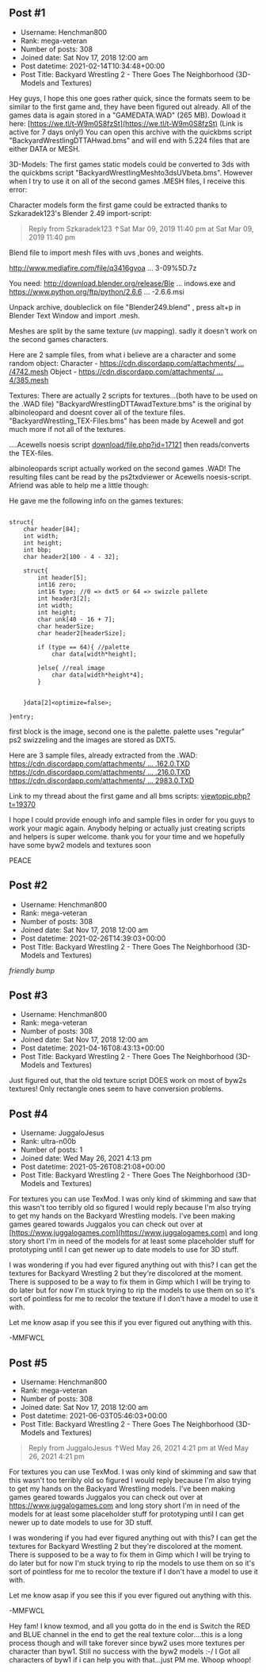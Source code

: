 ## Post #1
- Username: Henchman800
- Rank: mega-veteran
- Number of posts: 308
- Joined date: Sat Nov 17, 2018 12:00 am
- Post datetime: 2021-02-14T10:34:48+00:00
- Post Title: Backyard Wrestling 2 - There Goes The Neighborhood (3D-Models and Textures)

Hey guys,
I hope this one goes rather quick, since the formats seem to be similar to the first game and, they have been figured out already.
All of the games data is again stored in a "GAMEDATA.WAD" (265 MB). Dowload it here: [https://we.tl/t-W9m0S8fzSt](https://we.tl/t-W9m0S8fzSt) (Link is active for 7 days only!)
You can open this archive with the quickbms script "BackyardWrestlingDTTAHwad.bms" and will end with 5.224 files that are either DATA or MESH.


3D-Models:
The first games static models could be converted to 3ds with the quickbms script "BackyardWrestlingMeshto3dsUVbeta.bms". However when I try to use it on all of the second games .MESH files, I receive this error:


Character models form the first game could be extracted thanks to Szkaradek123's Blender 2.49 import-script:

> Reply from Szkaradek123 ↑Sat Mar 09, 2019 11:40 pm at Sat Mar 09, 2019 11:40 pm
>
> 
Blend file to import mesh files with uvs ,bones and weights.

http://www.mediafire.com/file/q3416gvoa ... 3-09%5D.7z

You need:
http://download.blender.org/release/Ble ... indows.exe
and
https://www.python.org/ftp/python/2.6.6 ... -2.6.6.msi

Unpack archive, doubleclick on file "Blender249.blend" , press alt+p in Blender Text Window and import .mesh.

Meshes are split by the same texture (uv mapping).
sadly it doesn't work on the second games characters.

Here are 2 sample files, from what i believe are a character and some random object:
Character - [https://cdn.discordapp.com/attachments/ ... /4742.mesh](https://cdn.discordapp.com/attachments/553220665692651542/810446729572253736/4742.mesh)
Object - [https://cdn.discordapp.com/attachments/ ... 4/385.mesh](https://cdn.discordapp.com/attachments/553220665692651542/810446724597940284/385.mesh)


Textures:
There are actually 2 scripts for textures...(both have to be used on the .WAD file)
"BackyardWrestlingDTTAwadTexture.bms" is the original by albinoleopard and doesnt cover all of the texture files.
"BackyardWrestling_TEX-Files.bms" has been made by Acewell and got much more if not all of the textures.

....Acewells noesis script [download/file.php?id=17121](https://forum.xentax.com/download/file.php?id=17121) then reads/converts the TEX-files.

albinoleopards script actually worked on the second games .WAD! The resulting files cant be read by the ps2txdviewer or Acewells noesis-script. Afriend was able to help me a little though:

He gave me the following info on the games textures:

```

struct{
    char header[84];
    int width;
    int height;
    int bbp;
    char header2[100 - 4 - 32];

    struct{
        int header[5];
        int16 zero;
        int16 type; //0 => dxt5 or 64 => swizzle pallete
        int header3[2];
        int width;
        int height;
        char unk[40 - 16 + 7];
        char headerSize;
        char header2[headerSize];

        if (type == 64){ //palette
            char data[width*height];
        
        }else{ //real image
            char data[width*height*4];
        }


    }data[2]<optimize=false>;

}entry;
```


first block is the image, second one is the palette.
palette uses "regular" ps2 swizzeling and the images are stored as DXT5.

Here are 3 sample files, already extracted from the .WAD:
[https://cdn.discordapp.com/attachments/ ... .162.0.TXD](https://cdn.discordapp.com/attachments/550649773363822672/796445026904702996/texture.162.0.TXD)
[https://cdn.discordapp.com/attachments/ ... .216.0.TXD](https://cdn.discordapp.com/attachments/550649773363822672/796445062811877386/texture.216.0.TXD)
[https://cdn.discordapp.com/attachments/ ... 2983.0.TXD](https://cdn.discordapp.com/attachments/550649773363822672/795102435349233674/texture.2983.0.TXD)



Link to my thread about the first game and all bms scripts:
[viewtopic.php?t=19370](https://forum.xentax.com/viewtopic.php?t=19370)



I hope I could provide enough info and sample files in order for you guys to work your magic again. Anybody helping or actually just creating scripts and helpers is super welcome. thank you for your time and we hopefully have some byw2 models and textures soon   

PEACE
## Post #2
- Username: Henchman800
- Rank: mega-veteran
- Number of posts: 308
- Joined date: Sat Nov 17, 2018 12:00 am
- Post datetime: 2021-02-26T14:39:03+00:00
- Post Title: Backyard Wrestling 2 - There Goes The Neighborhood (3D-Models and Textures)

*friendly bump*
## Post #3
- Username: Henchman800
- Rank: mega-veteran
- Number of posts: 308
- Joined date: Sat Nov 17, 2018 12:00 am
- Post datetime: 2021-04-16T08:43:13+00:00
- Post Title: Backyard Wrestling 2 - There Goes The Neighborhood (3D-Models and Textures)

Just figured out, that the old texture script DOES work on most of byw2s textures! Only rectangle ones seem to have conversion problems.
## Post #4
- Username: JuggaloJesus
- Rank: ultra-n00b
- Number of posts: 1
- Joined date: Wed May 26, 2021 4:13 pm
- Post datetime: 2021-05-26T08:21:08+00:00
- Post Title: Backyard Wrestling 2 - There Goes The Neighborhood (3D-Models and Textures)

For textures you can use TexMod. I was only kind of skimming and saw that this wasn't too terribly old so figured I would reply because I'm also trying to get my hands on the Backyard Wrestling models. I've been making games geared towards Juggalos you can check out over at [https://www.juggalogames.com](https://www.juggalogames.com) and long story short I'm in need of the models for at least some placeholder stuff for prototyping until I can get newer up to date models to use for 3D stuff.

I was wondering if you had ever figured anything out with this? I can get the textures for Backyard Wrestling 2 but they're discolored at the moment. There is supposed to be a way to fix them in Gimp which I will be trying to do later but for now I'm stuck trying to rip the models to use them on so it's sort of pointless for me to recolor the texture if I don't have a model to use it with.

Let me know asap if you see this if you ever figured out anything with this.

-MMFWCL
## Post #5
- Username: Henchman800
- Rank: mega-veteran
- Number of posts: 308
- Joined date: Sat Nov 17, 2018 12:00 am
- Post datetime: 2021-06-03T05:46:03+00:00
- Post Title: Backyard Wrestling 2 - There Goes The Neighborhood (3D-Models and Textures)

> Reply from JuggaloJesus ↑Wed May 26, 2021 4:21 pm at Wed May 26, 2021 4:21 pm
>
> 
For textures you can use TexMod. I was only kind of skimming and saw that this wasn't too terribly old so figured I would reply because I'm also trying to get my hands on the Backyard Wrestling models. I've been making games geared towards Juggalos you can check out over at https://www.juggalogames.com and long story short I'm in need of the models for at least some placeholder stuff for prototyping until I can get newer up to date models to use for 3D stuff.

I was wondering if you had ever figured anything out with this? I can get the textures for Backyard Wrestling 2 but they're discolored at the moment. There is supposed to be a way to fix them in Gimp which I will be trying to do later but for now I'm stuck trying to rip the models to use them on so it's sort of pointless for me to recolor the texture if I don't have a model to use it with.

Let me know asap if you see this if you ever figured out anything with this.

-MMFWCL

Hey fam!
I know texmod, and all you gotta do in the end is  Switch the RED and BLUE channel in the end to get the real texture color....this is a long process though and will take forever since byw2 uses more textures per character than byw1.
Still no success with the byw2 models :-/
I Got all characters of byw1 if i can help you with that...just PM me.
Whoop whoop!
